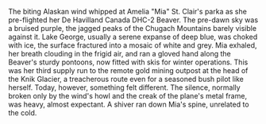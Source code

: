 The biting Alaskan wind whipped at Amelia "Mia" St. Clair's parka as she pre-flighted her De Havilland Canada DHC-2 Beaver.  The pre-dawn sky was a bruised purple, the jagged peaks of the Chugach Mountains barely visible against it.  Lake George, usually a serene expanse of deep blue, was choked with ice, the surface fractured into a mosaic of white and grey.  Mia exhaled, her breath clouding in the frigid air, and ran a gloved hand along the Beaver's sturdy pontoons, now fitted with skis for winter operations.  This was her third supply run to the remote gold mining outpost at the head of the Knik Glacier, a treacherous route even for a seasoned bush pilot like herself.  Today, however, something felt different.  The silence, normally broken only by the wind's howl and the creak of the plane's metal frame, was heavy, almost expectant.  A shiver ran down Mia's spine, unrelated to the cold.
